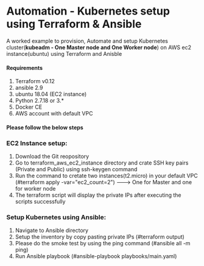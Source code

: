 # Automation - Kubernetes setup using Terraform & Ansible
A worked example to provision, Automate and setup Kubernetes cluster(**kubeadm - One Master node and One Worker node**) on AWS ec2 instance(ubuntu) using Terraform and Anisble 

#### Requirements 
1. Terraform v0.12
2. ansible 2.9 
3. ubuntu 18.04 (EC2 instance)
4. Python 2.7.18 or 3.*
5. Docker CE
6. AWS account with default VPC

#### Please follow the below steps
### EC2 Instance setup:
1. Download the Git reopository 
2. Go to terraform_aws_ec2_instance directory and crate SSH key pairs (Private and Public) using ssh-keygen command
3. Run the command to cretate two instances(t2.micro) in your default VPC (#terraform apply -var="ec2_count=2") ---> One for Master and one for worker node
4. The terraform script will display the private IPs after executing the scripts successfully 

### Setup Kubernetes using Ansible:
1. Navigate to Ansible directory
2. Setup the inventory by copy pasting private IPs (#terraform output) 
3. Please do the smoke test by using the ping command (#ansible all -m ping)
4. Run Ansible playbook (#ansible-playbook playbooks/main.yaml)
